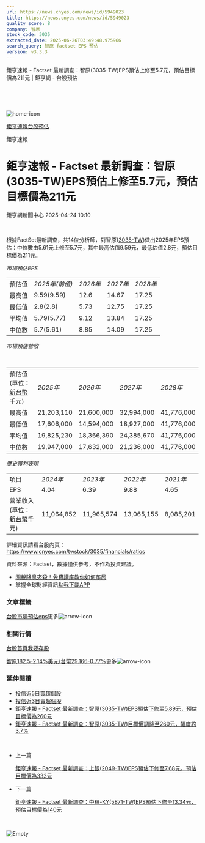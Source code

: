 ```yaml
---
url: https://news.cnyes.com/news/id/5949023
title: https://news.cnyes.com/news/id/5949023
quality_score: 8
company: 智原
stock_code: 3035
extracted_date: 2025-06-26T03:49:48.975966
search_query: 智原 factset EPS 預估
version: v3.3.3
---
```


鉅亨速報 - Factset 最新調查：智原(3035-TW)EPS預估上修至5.7元，預估目標價為211元 | 鉅亨網 - 台股預估

‌

‌

![home-icon](/assets/icons/breadCrumb/symbol-icon-home.svg)

[鉅亨速報](/news/cat/anue_live)[台股預估](/news/cat/tw_forecast)

鉅亨速報

# 鉅亨速報 - Factset 最新調查：智原(3035-TW)EPS預估上修至5.7元，預估目標價為211元

鉅亨網新聞中心 2025-04-24 10:10

‌

根據FactSet最新調查，共14位分析師，對智原([3035-TW](https://www.cnyes.com/twstock/3035))做出2025年EPS預估：中位數由5.61元上修至5.7元，其中最高估值9.59元，最低估值2.8元，預估目標價為211元。

*市場預估EPS*

|  |  |  |  |  |
| --- | --- | --- | --- | --- |
| 預估值 | *2025年(前值)* | *2026年* | *2027年* | *2028年* |
| 最高值 | 9.59(9.59) | 12.6 | 14.67 | 17.25 |
| 最低值 | 2.8(2.8) | 5.73 | 12.75 | 17.25 |
| 平均值 | 5.79(5.77) | 9.12 | 13.84 | 17.25 |
| 中位數 | 5.7(5.61) | 8.85 | 14.09 | 17.25 |

*市場預估營收*

‌

|  |  |  |  |  |
| --- | --- | --- | --- | --- |
| 預估值 (單位：[新台幣](https://invest.cnyes.com/forex/detail/usdtwd)千元) | *2025年* | *2026年* | *2027年* | *2028年* |
| 最高值 | 21,203,110 | 21,600,000 | 32,994,000 | 41,776,000 |
| 最低值 | 17,606,000 | 14,594,000 | 18,927,000 | 41,776,000 |
| 平均值 | 19,825,230 | 18,366,390 | 24,385,670 | 41,776,000 |
| 中位數 | 19,947,000 | 17,632,000 | 21,236,000 | 41,776,000 |

*歷史獲利表現*

|  |  |  |  |  |
| --- | --- | --- | --- | --- |
| 項目 | *2024年* | *2023年* | *2022年* | *2021年* |
| EPS | 4.04 | 6.39 | 9.88 | 4.65 |
| 營業收入 (單位：[新台幣](https://invest.cnyes.com/forex/detail/usdtwd)千元) | 11,064,852 | 11,965,574 | 13,065,155 | 8,085,201 |

詳細資訊請看台股內頁：  
<https://www.cnyes.com/twstock/3035/financials/ratios>

資料來源：Factset，數據僅供參考，不作為投資建議。

* [關稅降息夾殺！免費講座教你如何布局](https://www.rsc.com.tw/Cnyes_RSC/SeminarBooking2025InvestmentOutlook.aspx?utm_source=anue&utm_medium=usstocks_end)
* 掌握全球財經資訊[點我下載APP](http://www.cnyes.com/app/?utm_source=mweb&utm_medium=HamMenuBanner&utm_campaign=fixed&utm_content=entr)

### 文章標籤

[台股](https://news.cnyes.com/tag/台股 "台股")[市場預估](https://news.cnyes.com/tag/市場預估 "市場預估")[eps](https://news.cnyes.com/tag/eps "eps")更多![arrow-icon](/assets/icons/arrows/arrow-down.svg)

### 相關行情

[台股首頁](https://www.cnyes.com/twstock)[我要存股](https://supr.link/8OHaU)

[智原182.5-2.14%](https://www.cnyes.com/twstock/3035)[美元/台幣29.166-0.77%](https://invest.cnyes.com/forex/detail/USDTWD)更多![arrow-icon](/assets/icons/arrows/arrow-down.svg)

### 延伸閱讀

* [投信近5日賣超個股](/news/id/5948752)
* [投信近3日賣超個股](/news/id/5948750)
* [鉅亨速報 - Factset 最新調查：智原(3035-TW)EPS預估下修至5.89元，預估目標價為260元](/news/id/5947069)
* [鉅亨速報 - Factset 最新調查：智原(3035-TW)目標價調降至260元，幅度約3.7%](/news/id/5947065)

‌

* 上一篇

  [鉅亨速報 - Factset 最新調查：上銀(2049-TW)EPS預估下修至7.68元，預估目標價為333元](/news/id/5949236)
* 下一篇

  [鉅亨速報 - Factset 最新調查：中租-KY(5871-TW)EPS預估下修至13.34元，預估目標價為140元](/news/id/5948727)

‌

![Empty](/assets/icons/skeleton/empty-image.svg)

‌